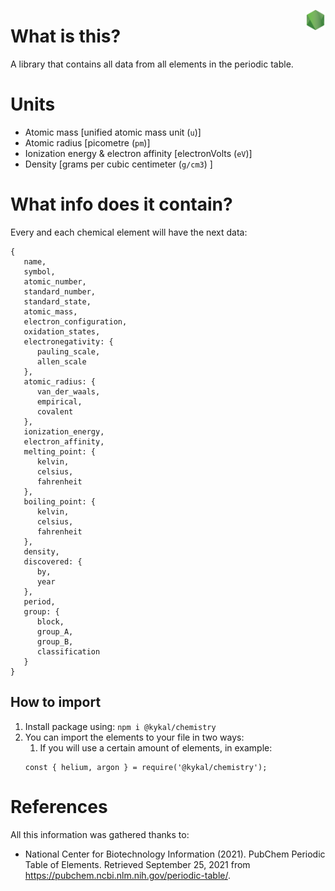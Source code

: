 [<img align="right" alt="Node.JS" width="32px" src="https://raw.githubusercontent.com/github/explore/main/topics/nodejs/nodejs.png" />][NodeJS_Site]

[NodeJS_Site]: https://nodejs.org/en/about/

# What is this?
A library that contains all data from all elements in the periodic table.

# Units
- Atomic mass [unified atomic mass unit (`u`)]
- Atomic radius [picometre (`pm`)]
- Ionization energy & electron affinity [electronVolts (`eV`)]
- Density [grams per cubic centimeter (`g/cm3`) ]

# What info does it contain?
Every and each chemical element will have the next data:
```SSH
{
   name,
   symbol,
   atomic_number,
   standard_number,
   standard_state,
   atomic_mass,
   electron_configuration,
   oxidation_states,
   electronegativity: {
      pauling_scale,
      allen_scale
   },
   atomic_radius: {
      van_der_waals,
      empirical,
      covalent
   },
   ionization_energy,
   electron_affinity,
   melting_point: {
      kelvin,
      celsius,
      fahrenheit
   },
   boiling_point: {
      kelvin,
      celsius,
      fahrenheit
   },
   density,
   discovered: {
      by,
      year
   },
   period,
   group: {
      block,
      group_A,
      group_B,
      classification
   }
}
```

## How to import
1. Install package using:
   ``npm i @kykal/chemistry``
2. You can import the elements to your file in two ways:
   1. If you will use a certain amount of elements, in example:
   ```JS
   const { helium, argon } = require('@kykal/chemistry');
   ```

# References
All this information was gathered thanks to:
- National Center for Biotechnology Information (2021). PubChem Periodic Table of Elements. Retrieved September 25, 2021 from https://pubchem.ncbi.nlm.nih.gov/periodic-table/.